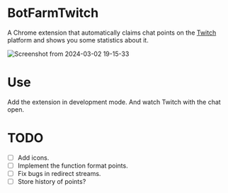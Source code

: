 # BotFarmTwitch
A Chrome extension that automatically claims chat points on the [Twitch](https://www.twitch.tv/) platform and shows you some statistics about it.

![Screenshot from 2024-03-02 19-15-33](https://github.com/Crussado/BotFarmTwitch/assets/64971042/0bed280e-2168-4d17-8f74-f3b63e4aaa8a)

# Use
Add the extension in development mode. And watch Twitch with the chat open.

# TODO
- [ ] Add icons.
- [ ] Implement the function format points.
- [ ] Fix bugs in redirect streams.
- [ ] Store history of points?
